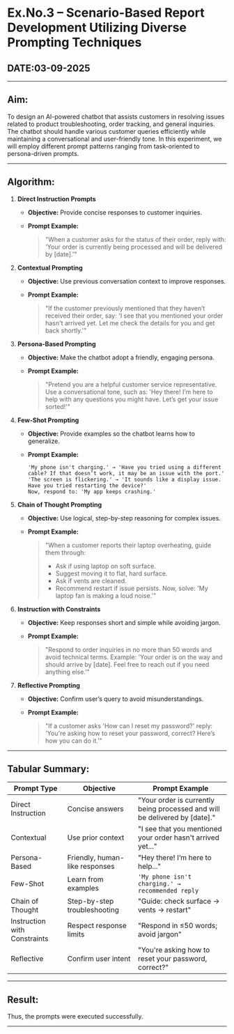 # Ex.No.3 – Scenario-Based Report Development Utilizing Diverse Prompting Techniques
## DATE:03-09-2025
---

## Aim:

To design an AI-powered chatbot that assists customers in resolving issues related to product troubleshooting, order tracking, and general inquiries. The chatbot should handle various customer queries efficiently while maintaining a conversational and user-friendly tone. In this experiment, we will employ different prompt patterns ranging from task-oriented to persona-driven prompts.

---

## Algorithm:

1. **Direct Instruction Prompts**

   * **Objective:** Provide concise responses to customer inquiries.
   * **Prompt Example:**

     > "When a customer asks for the status of their order, reply with:
     > 'Your order is currently being processed and will be delivered by \[date].'"

2. **Contextual Prompting**

   * **Objective:** Use previous conversation context to improve responses.
   * **Prompt Example:**

     > "If the customer previously mentioned that they haven’t received their order, say:
     > 'I see that you mentioned your order hasn't arrived yet. Let me check the details for you and get back shortly.'"

3. **Persona-Based Prompting**

   * **Objective:** Make the chatbot adopt a friendly, engaging persona.
   * **Prompt Example:**

     > "Pretend you are a helpful customer service representative. Use a conversational tone, such as:
     > 'Hey there! I’m here to help with any questions you might have. Let’s get your issue sorted!'"

4. **Few-Shot Prompting**

   * **Objective:** Provide examples so the chatbot learns how to generalize.
   * **Prompt Example:**

     ```
     'My phone isn't charging.' → 'Have you tried using a different cable? If that doesn’t work, it may be an issue with the port.'  
     'The screen is flickering.' → 'It sounds like a display issue. Have you tried restarting the device?'  
     Now, respond to: 'My app keeps crashing.'  
     ```

5. **Chain of Thought Prompting**

   * **Objective:** Use logical, step-by-step reasoning for complex issues.
   * **Prompt Example:**

     > "When a customer reports their laptop overheating, guide them through:
     >
     > * Ask if using laptop on soft surface.
     > * Suggest moving it to flat, hard surface.
     > * Ask if vents are cleaned.
     > * Recommend restart if issue persists.
     >   Now, solve: 'My laptop fan is making a loud noise.'"

6. **Instruction with Constraints**

   * **Objective:** Keep responses short and simple while avoiding jargon.
   * **Prompt Example:**

     > "Respond to order inquiries in no more than 50 words and avoid technical terms.
     > Example: 'Your order is on the way and should arrive by \[date]. Feel free to reach out if you need anything else.'"

7. **Reflective Prompting**

   * **Objective:** Confirm user’s query to avoid misunderstandings.
   * **Prompt Example:**

     > "If a customer asks 'How can I reset my password?' reply:
     > 'You're asking how to reset your password, correct? Here’s how you can do it.'"

---

## Tabular Summary:

| **Prompt Type**              | **Objective**                  | **Prompt Example**                                                          |
| ---------------------------- | ------------------------------ | --------------------------------------------------------------------------- |
| Direct Instruction           | Concise answers                | "Your order is currently being processed and will be delivered by \[date]." |
| Contextual                   | Use prior context              | "I see that you mentioned your order hasn't arrived yet..."                 |
| Persona-Based                | Friendly, human-like responses | "Hey there! I’m here to help..."                                            |
| Few-Shot                     | Learn from examples            | `'My phone isn't charging.' → recommended reply`                            |
| Chain of Thought             | Step-by-step troubleshooting   | "Guide: check surface → vents → restart"                                    |
| Instruction with Constraints | Respect response limits        | "Respond in ≤50 words; avoid jargon"                                        |
| Reflective                   | Confirm user intent            | "You're asking how to reset your password, correct?"                        |

---

## Result:

Thus, the prompts were executed successfully.

---

